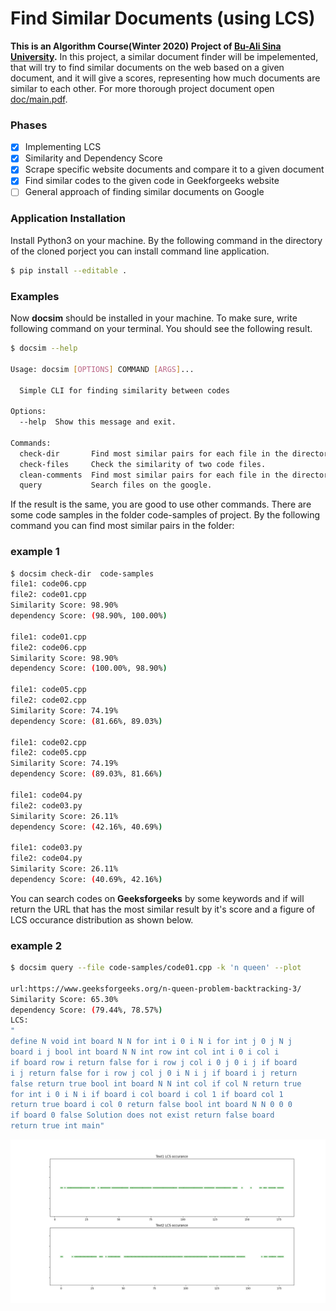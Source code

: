 # Find Similar Documents (using LCS) 
**This is an Algorithm Course(Winter 2020) Project of [Bu-Ali Sina University](http://basu.ac.ir/en/home).**
In this project, a similar document finder will be impelemented,
that will try to find similar documents on the web based on a given document,
and it will give a scores, representing how much documents are similar to each other. For more thorough project document open [doc/main.pdf](doc/main.pdf).
### Phases
- [x] Implementing LCS
- [x] Similarity and Dependency Score
- [x] Scrape specific website documents and compare it to a given document
- [x] Find similar codes to the given code in Geekforgeeks website
- [ ] General approach of finding similar documents on Google
### Application Installation
Install Python3 on your machine.
By the following command in the directory of the cloned porject
you can install command line application.
``` bash
$ pip install --editable .
```
### Examples
Now **docsim** should be installed in your machine.
To make sure, write following command on your terminal.
You should see the following result.
``` bash
$ docsim --help

Usage: docsim [OPTIONS] COMMAND [ARGS]...

  Simple CLI for finding similarity between codes

Options:
  --help  Show this message and exit.

Commands:
  check-dir       Find most similar pairs for each file in the directory.
  check-files     Check the similarity of two code files.
  clean-comments  Find most similar pairs for each file in the directory.
  query           Search files on the google.

```
If the result is the same, you are good to use other commands. There are some code samples in the folder code-samples of project. By the following command you can find most similar pairs in the folder:
### example 1
``` bash
$ docsim check-dir  code-samples
file1: code06.cpp
file2: code01.cpp 
Similarity Score: 98.90%
dependency Score: (98.90%, 100.00%)

file1: code01.cpp
file2: code06.cpp 
Similarity Score: 98.90%
dependency Score: (100.00%, 98.90%)

file1: code05.cpp
file2: code02.cpp 
Similarity Score: 74.19%
dependency Score: (81.66%, 89.03%)

file1: code02.cpp
file2: code05.cpp 
Similarity Score: 74.19%
dependency Score: (89.03%, 81.66%)

file1: code04.py
file2: code03.py 
Similarity Score: 26.11%
dependency Score: (42.16%, 40.69%)

file1: code03.py
file2: code04.py 
Similarity Score: 26.11%
dependency Score: (40.69%, 42.16%)

``` 
You can search codes on **Geeksforgeeks** by some keywords and if will return the URL that has the most similar result by it's score and a figure of
LCS occurance distribution as shown below.

### example 2
``` bash
$ docsim query --file code-samples/code01.cpp -k 'n queen' --plot

url:https://www.geeksforgeeks.org/n-queen-problem-backtracking-3/ 
Similarity Score: 65.30%
dependency Score: (79.44%, 78.57%)
LCS:
"
define N void int board N N for int i 0 i N i for int j 0 j N j 
board i j bool int board N N int row int col int i 0 i col i 
if board row i return false for i row j col i 0 j 0 i j if board 
i j return false for i row j col j 0 i N i j if board i j return 
false return true bool int board N N int col if col N return true 
for int i 0 i N i if board i col board i col 1 if board col 1 
return true board i col 0 return false bool int board N N 0 0 0 
if board 0 false Solution does not exist return false board 
return true int main"
```
![LCS occurance distribution](doc/images/docsim_fig.png)

